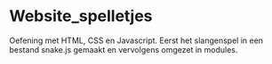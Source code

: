 # Website_spelletjes
Oefening met HTML, CSS en Javascript. Eerst het slangenspel in een bestand snake.js gemaakt en vervolgens omgezet in modules.
